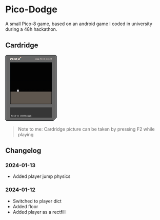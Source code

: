 # Pico-Dodge
A small Pico-8 game, based on an android game I coded in university during a 48h hackathon.

## Cardridge 
![Pico-Dodge](pico-dodge.p8.png)
> Note to me: Cardridge picture can be taken by pressing F2 while playing
## Changelog

### 2024-01-13
- Added player jump physics

### 2024-01-12
- Switched to player dict
- Added floor
- Added player as a rectfill